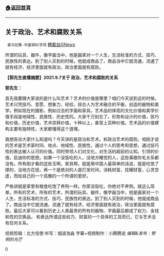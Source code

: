 ###  [:house:返回首頁](https://github.com/ourhimalayas/txt)
---


## 关于政治、艺术和腐败关系
` 喜马拉雅-华盛顿DC农场` [轉載自GNews](https://gnews.org/zh-hans/1526250/)

所谓的玩具、器件，像字画当中，他是画家对一个人生，生活标准的方式、技巧、民族性的表达。到了别人买到的时候，他就成商品了。商品当中它就流通，流通了就有经济，经济里面就有政治，政治里面就有腐败。

**【郭先生直播摘要】2021.9.7关于 政治、艺术和腐败的关系**

**郭先生：**

首先我要跟大家说的是什么叫艺术？艺术的价值是哪里？咱们今天说到这的时候，艺术只凭技巧、意愿、想象力、经验，综合人为艺术融合的平衡，创造的器物和美学。例如现在的摄影，例如过去的字画和家具。艺术品的体现的文化价值和美学价值手段是地域性、民族性、历史性的。大家千万别忘了。形势和设计的价值，技巧和价值，历史价值，艺术崇拜价值，十种以上，甚至上百种价值。艺术品的价值建构主要有独特性，大家都懂得这个道理。

我想告诉大家什么知道吗？今天讲的是政治和艺术。和政治艺术的腐败。咱刚才说的艺术是艺术家时间、地点、地域性、民族性，通过个人的思考和思想，通过技巧性的表达被人认可的价值。同时带领人们对文化，对生活的超前的认知。引领的价值，启迪你的思想。如果一个没饭吃的人，没地方睡觉的人，这些事跟你毛关系都没有。所有刚才看的这些玉啊，家具啊，就是用中国人最简单的话说，就是吃饱了撑的，没地方花钱，再一个是绝对的人是打发时间，消耗财富，炫耀财富，心灵空虚，而给自己的一个高雅的一个所谓的爱好。

严格讲就是家里有粮食吃饱了养狗一样。你家没饭吃，你绝对不养狗。就这么简单。所有的艺术，所有的艺术，所谓的玩具、器件，像字画当中，他是画家对一个人生，生活标准的方式、技巧、民族性的表达。到了别人买到的时候，他就成商品了。商品当中它就流通，流通了就有经济，经济里面就有政治，政治里面就有腐败。最后大家可以看到历史上人类最贵的所有的器物、字画最后都成了权力、金钱和性的交换品， 和表达所谓这些权力、财富的一个具体的工具而已，它与艺术没有任何关系。

视频剪辑：北方信使
听写：烟波浩淼
字幕+视频制作：小腾腾说
*编辑&发布：黎明的光芒*

0
